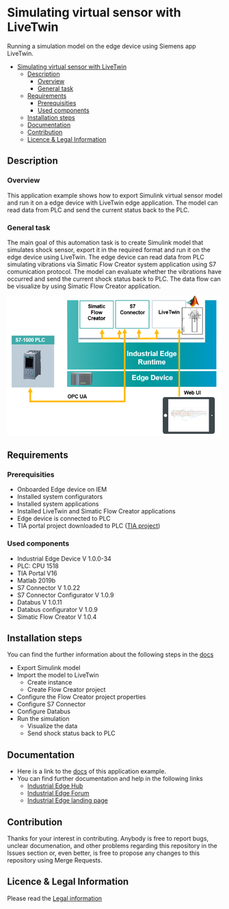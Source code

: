 # Simulating virtual sensor with LiveTwin

Running a simulation model on the edge device using Siemens app LiveTwin. 

- [Simulating virtual sensor with LiveTwin](#simulating-virtual-sensor-with-livetwin)
  - [Description](#description)
    - [Overview](#overview)
    - [General task](#general-task)
  - [Requirements](#requirements)
    - [Prerequisities](#prerequisities)
    - [Used components](#used-components)
  - [Installation steps](#installation-steps)
  - [Documentation](#documentation)
  - [Contribution](#contribution)
  - [Licence & Legal Information](#licence--legal-information)

## Description


###  Overview
This application example shows how to export Simulink virtual sensor model and run it on a edge device with LiveTwin edge application. The model can read data from PLC and send the current status back to the PLC. 

### General task
The main goal of this automation task is to create Simulink model that simulates shock sensor, export it in the required format and run it on the edge device using LiveTwin. The edge device can read data from PLC simulating vibrations via Simatic Flow Creator system application using S7 comunication protocol. The model can evaluate whether the vibrations have occurred and send the current shock status back to PLC. The data flow can be visualize by using Simatic Flow Creator application.


<img src="docs/graphics/livetwin_task1.PNG" width="500"/>

## Requirements

###  Prerequisities

- Onboarded Edge device on IEM
- Installed system configurators
- Installed system applications
- Installed LiveTwin and Simatic Flow Creator applications
- Edge device is connected to PLC 
- TIA portal project downloaded to PLC ([TIA project](src/Shock_detection1500.zip))


### Used components

- Industrial Edge Device V 1.0.0-34
- PLC: CPU 1518
- TIA Portal V16 
- Matlab 2019b
- S7 Connector V 1.0.22 
- S7 Connector Configurator V 1.0.9
- Databus V 1.0.11
- Databus configurator V 1.0.9
- Simatic Flow Creator V 1.0.4


## Installation steps
You can find the further information about the following steps in the [docs](docs/Installation.md)
- Export Simulink model 
- Import the model to LiveTwin  
  - Create instance
  - Create Flow Creator project
- Configure the Flow Creator project properties
- Configure S7 Connector 
- Configure Databus 
- Run the simulation 
  - Visualize the data 
  - Send shock status back to PLC

## Documentation
- Here is a link to the [docs](docs/) of this application example.
- You can find further documentation and help in the following links
  - [Industrial Edge Hub](https://iehub.eu1.edge.siemens.cloud/#/documentation)
  - [Industrial Edge Forum](https://www.siemens.com/industrial-edge-forum)
  - [Industrial Edge landing page](https://new.siemens.com/global/en/products/automation/topic-areas/industrial-edge/simatic-edge.html)
  
## Contribution
Thanks for your interest in contributing. Anybody is free to report bugs, unclear documenation, and other problems regarding this repository in the Issues section or, even better, is free to propose any changes to this repository using Merge Requests.

## Licence & Legal Information
Please read the [Legal information](LICENSE.md)
